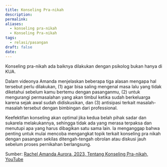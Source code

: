 ```yaml
---
title: Konseling Pra-nikah
description: 
permalink: 
aliases:
  - konseling pra-nikah
  - Konseling Pra-nikah
tags:
  - relasi/pasangan
draft: false
date:
---
```

Konseling pra-nikah ada baiknya dilakukan dengan psikolog bukan hanya di KUA. 

Dalam videonya Amanda menjelaskan beberapa tiga alasan mengapa hal tersebut perlu dilakukan, (1) agar bisa saling mengenal masa lalu yang tidak diketahui sebelum kamu bertemu dengan pasanganmu, (2) untuk mengurangi permasalahan yang akan timbul ketika sudah berkeluarga karena sejak awal sudah didiskusikan, dan (3) antisipasi terkait masalah-masalah tersebut dengan bimbingan dari professional.

Keefektifan konseling akan optimal jika kedua belah pihak sadar dan sukarela melakukannya, sehingga tidak ada yang merasa terpaksa dan menutupi apa yang harus dibagikan satu sama lain. Ia menganggap bahwa penting untuk mulai mencoba mengangkat topik terkait konseling pra nikah dengan pasangan sekilas ditengah-tengah obrolan atau diskusi jauh sebelum proses pernikahan berlangsung.

Sumber: [Rachel Amanda Aurora, 2023, Tentang Konseling Pra-nikah, YouTube](https://www.youtube.com/watch?v=IbJ02_rcuqA)